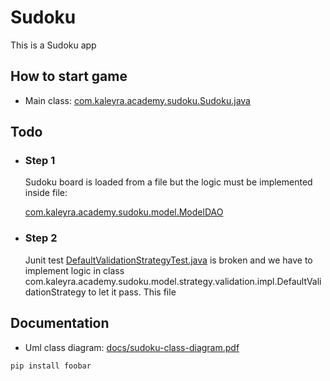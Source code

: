 # Sudoku

This is a Sudoku app

## How to start game

- Main class:
[com.kaleyra.academy.sudoku.Sudoku.java](https://github.com/ltozi/academy/blob/55898181fe33cb7dfaa1c4f1ed7d29eef2446f49/src/main/java/com/kaleyra/academy/sudoku/Sudoku.java)

## Todo

- ### Step 1
    Sudoku board is loaded from a file but the logic must be implemented inside file:
    
    [com.kaleyra.academy.sudoku.model.ModelDAO](https://github.com/ltozi/academy/blob/55898181fe33cb7dfaa1c4f1ed7d29eef2446f49/src/main/java/com/kaleyra/academy/sudoku/model/ModelDAO.java#L74)
    

- ### Step 2
    Junit test [DefaultValidationStrategyTest.java](https://github.com/ltozi/academy/blob/55898181fe33cb7dfaa1c4f1ed7d29eef2446f49/src/test/java/com/kaleyra/academy/sudoku/model/DefaultValidationStrategyTest.java) is broken and we have to implement logic in class
    com.kaleyra.academy.sudoku.model.strategy.validation.impl.DefaultValidationStrategy to let it pass. This file 

## Documentation

- Uml class diagram: 
[docs/sudoku-class-diagram.pdf](https://github.com/ltozi/academy/blob/55898181fe33cb7dfaa1c4f1ed7d29eef2446f49/docs/sudoku-class-diagram.pdf)


```bash
pip install foobar
```


